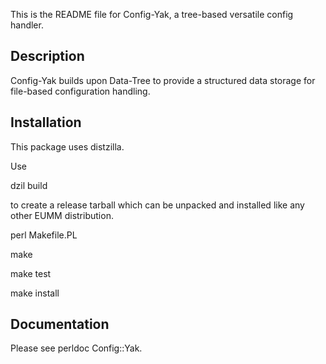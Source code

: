 This is the README file for Config-Yak, a tree-based versatile config handler.

## Description

Config-Yak builds upon Data-Tree to provide a structured data storage
for file-based configuration handling.

## Installation

This package uses distzilla.

Use

dzil build

to create a release tarball which can be
unpacked and installed like any other EUMM
distribution.

perl Makefile.PL

make

make test

make install

## Documentation

Please see perldoc Config::Yak.
